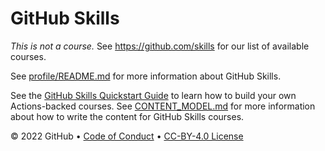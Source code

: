 # GitHub Skills

_This is not a course._ See https://github.com/skills for our list of available courses.

See [profile/README.md](profile/README.md) for more information about GitHub Skills.

See the [GitHub Skills Quickstart Guide](https://skills.github.com/quickstart) to learn how to build your own Actions-backed courses. See [CONTENT_MODEL.md](CONTENT_MODEL.md) for more information about how to write the content for GitHub Skills courses.

&copy; 2022 GitHub &bull; [Code of Conduct](https://www.contributor-covenant.org/version/2/1/code_of_conduct/code_of_conduct.md) &bull; [CC-BY-4.0 License](LICENSE)
